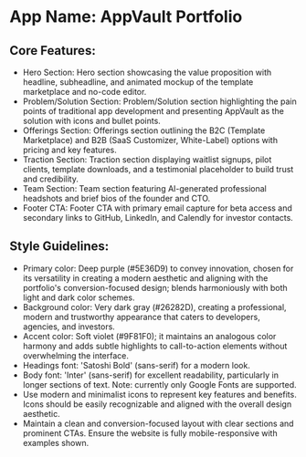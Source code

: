 # **App Name**: AppVault Portfolio

## Core Features:

- Hero Section: Hero section showcasing the value proposition with headline, subheadline, and animated mockup of the template marketplace and no-code editor.
- Problem/Solution Section: Problem/Solution section highlighting the pain points of traditional app development and presenting AppVault as the solution with icons and bullet points.
- Offerings Section: Offerings section outlining the B2C (Template Marketplace) and B2B (SaaS Customizer, White-Label) options with pricing and key features.
- Traction Section: Traction section displaying waitlist signups, pilot clients, template downloads, and a testimonial placeholder to build trust and credibility.
- Team Section: Team section featuring AI-generated professional headshots and brief bios of the founder and CTO.
- Footer CTA: Footer CTA with primary email capture for beta access and secondary links to GitHub, LinkedIn, and Calendly for investor contacts.

## Style Guidelines:

- Primary color: Deep purple (#5E36D9) to convey innovation, chosen for its versatility in creating a modern aesthetic and aligning with the portfolio's conversion-focused design; blends harmoniously with both light and dark color schemes.
- Background color: Very dark gray (#26282D), creating a professional, modern and trustworthy appearance that caters to developers, agencies, and investors.
- Accent color: Soft violet (#9F81F0); it maintains an analogous color harmony and adds subtle highlights to call-to-action elements without overwhelming the interface.
- Headings font: 'Satoshi Bold' (sans-serif) for a modern look.
- Body font: 'Inter' (sans-serif) for excellent readability, particularly in longer sections of text. Note: currently only Google Fonts are supported.
- Use modern and minimalist icons to represent key features and benefits. Icons should be easily recognizable and aligned with the overall design aesthetic.
- Maintain a clean and conversion-focused layout with clear sections and prominent CTAs. Ensure the website is fully mobile-responsive with examples shown.